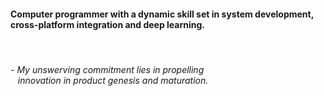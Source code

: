 #### Computer programmer with a dynamic skill set in system development, cross-platform integration and deep learning.


<br>

<h6>
  - My unswerving commitment lies in propelling <br> &nbsp&nbsp innovation in product genesis and maturation.
</h6>
